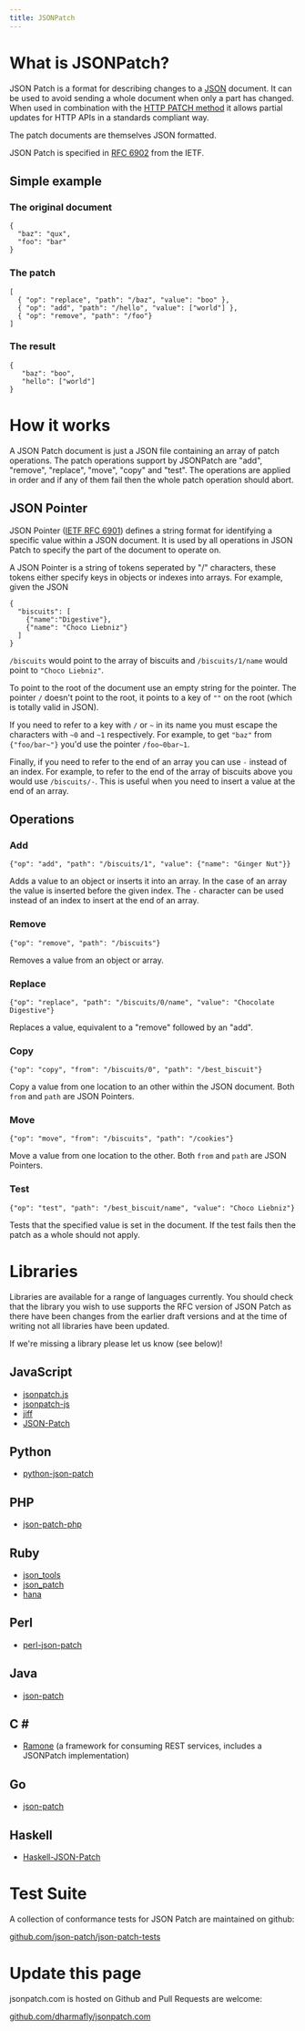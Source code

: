 ```yaml
---
title: JSONPatch
---
```


# What is JSONPatch?

JSON Patch is a format for describing changes to a [JSON](http://json.com) document. It can be used to avoid sending a whole document when only a part has changed. When used in combination with the [HTTP PATCH method](http://tools.ietf.org/html/rfc5789) it allows partial updates for HTTP APIs in a standards compliant way.

The patch documents are themselves JSON formatted.

JSON Patch is specified in [RFC 6902](http://tools.ietf.org/html/rfc6902) from the IETF.

## Simple example

### The original document


    {
      "baz": "qux",
      "foo": "bar"
    }

### The patch

    [
      { "op": "replace", "path": "/baz", "value": "boo" },
      { "op": "add", "path": "/hello", "value": ["world"] },
      { "op": "remove", "path": "/foo"}
    ]

### The result

    {
       "baz": "boo",
       "hello": ["world"]
    }

# How it works

A JSON Patch document is just a JSON file containing an array of patch operations. The patch operations support by JSONPatch are "add", "remove", "replace", "move", "copy" and "test". The operations are applied in order and if any of them fail then the whole patch operation should abort.

## JSON Pointer

JSON Pointer ([IETF RFC 6901](http://tools.ietf.org/html/rfc6901)) defines a string format for identifying a specific value within a JSON document. It is used by all operations in JSON Patch to specify the part of the document to operate on.

A JSON Pointer is a string of tokens seperated by "/" characters, these tokens either specify keys in objects or indexes into arrays. For example, given the JSON

    {
      "biscuits": [
        {"name":"Digestive"},
        {"name": "Choco Liebniz"}
      ]
    }

`/biscuits` would point to the array of biscuits and `/biscuits/1/name` would point to `"Choco Liebniz"`.

To point to the root of the document use an empty string for the pointer. The pointer `/` doesn't point to the root, it points to a key of `""` on the root (which is totally valid in JSON).

If you need to refer to a key with `/` or `~` in its name you must escape the characters with `~0` and `~1` respectively. For example, to get `"baz"` from `{"foo/bar~"}` you'd use the pointer `/foo~0bar~1`.

Finally, if you need to refer to the end of an array you can use `-` instead of an index. For example, to refer to the end of the array of biscuits above you would use `/biscuits/-`. This is useful when you need to insert a value at the end of an array.

## Operations

### Add

    {"op": "add", "path": "/biscuits/1", "value": {"name": "Ginger Nut"}}

Adds a value to an object or inserts it into an array. In the case of an array the value is inserted before the given index. The `-` character can be used instead of an index to insert at the end of an array.

### Remove

    {"op": "remove", "path": "/biscuits"}

Removes a value from an object or array.

### Replace

    {"op": "replace", "path": "/biscuits/0/name", "value": "Chocolate Digestive"}

Replaces a value, equivalent to a "remove" followed by an "add".

### Copy

    {"op": "copy", "from": "/biscuits/0", "path": "/best_biscuit"}

Copy a value from one location to an other within the JSON document. Both `from` and `path` are JSON Pointers.

### Move

    {"op": "move", "from": "/biscuits", "path": "/cookies"}

Move a value from one location to the other. Both `from` and `path` are JSON Pointers.

### Test

    {"op": "test", "path": "/best_biscuit/name", "value": "Choco Liebniz"}

Tests that the specified value is set in the document. If the test fails then the patch as a whole should not apply.

# Libraries

Libraries are available for a range of languages currently. You should check that the library you wish to use supports the RFC version of JSON Patch as there have been changes from the earlier draft versions and at the time of writing not all libraries have been updated.

If we're missing a library please let us know (see below)!

## JavaScript

- [jsonpatch.js](http://jsonpatchjs.com/)
- [jsonpatch-js](http://bruth.github.com/jsonpatch-js/)
- [jiff](https://github.com/cujojs/jiff)
- [JSON-Patch](https://github.com/Starcounter-Jack/JSON-Patch)


## Python

- [python-json-patch](https://github.com/stefankoegl/python-json-patch)


## PHP

- [json-patch-php](https://github.com/mikemccabe/json-patch-php)

## Ruby

- [json_tools](https://github.com/jasnell/json-tools)
- [json_patch](https://rubygems.org/gems/json_patch)
- [hana](https://github.com/tenderlove/hana)

## Perl

- [perl-json-patch](https://github.com/zigorou/perl-json-patch)

## Java

- [json-patch](https://github.com/fge/json-patch)

## C &#35;

- [Ramone](https://github.com/JornWildt/Ramone) (a framework for consuming REST services, includes a JSONPatch implementation)

## Go

- [json-patch](https://github.com/evanphx/json-patch)

## Haskell

- [Haskell-JSON-Patch](https://github.com/GallagherCommaJack/Haskell-JSON-Patch)

# Test Suite

A collection of conformance tests for JSON Patch are maintained on github:

[github.com/json-patch/json-patch-tests](https://github.com/json-patch/json-patch-tests)

# Update this page

jsonpatch.com is hosted on Github and Pull Requests are welcome:

[github.com/dharmafly/jsonpatch.com](https://github.com/dharmafly/jsonpatch.com)
